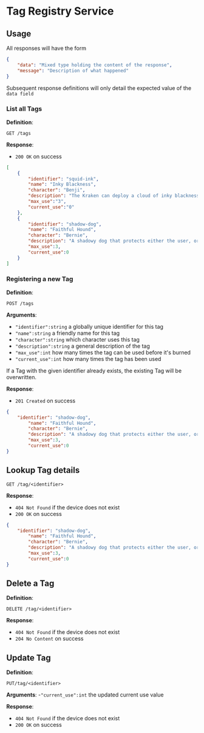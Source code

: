 # Tag Registry Service

## Usage

All responses will have the form

```json
{
    "data": "Mixed type holding the content of the response",
    "message": "Description of what happened"
}
```

Subsequent response definitions will only detail the expected value of the `data field`

### List all Tags

**Definition**:

`GET /tags`

**Response**:

- `200 OK` on success

```json
[
    {
        "identifier": "squid-ink",
        "name": "Inky Blackness",
        "character": "Benji",
        "description": "The Kraken can deploy a cloud of inky blackness that floats in midair",
        "max_use":"3",
        "current_use":"0"
    },
    {
        "identifier": "shadow-dog",
        "name": "Faithful Hound",
        "character": "Bernie",
        "description": "A shadowy dog that protects either the user, or the person the user is focussing on",
        "max_use":3,
        "current_use":0
    }
]
```

### Registering a new Tag

**Definition**:

`POST /tags`

**Arguments**:

- `"identifier":string` a globally unique identifier for this tag
- `"name":string` a friendly name for this tag
- `"character":string` which character uses this tag
- `"description":string` a general description of the tag
- `"max_use":int` how many times the tag can be used before it's burned
- `"current_use":int` how many times the tag has been used

If a Tag with the given identifier already exists, the existing Tag will be overwritten.

**Response**:

- `201 Created` on success

```json
{
    "identifier": "shadow-dog",
        "name": "Faithful Hound",
        "character": "Bernie",
        "description": "A shadowy dog that protects either the user, or the person the user is focussing on",
        "max_use":3,
        "current_use":0
}
```

## Lookup Tag details

`GET /tag/<identifier>`

**Response**:

- `404 Not Found` if the device does not exist
- `200 OK` on success

```json
{
    "identifier": "shadow-dog",
        "name": "Faithful Hound",
        "character": "Bernie",
        "description": "A shadowy dog that protects either the user, or the person the user is focussing on",
        "max_use":3,
        "current_use":0
}
```

## Delete a Tag

**Definition**:

`DELETE /tag/<identifier>`

**Response**:

- `404 Not Found` if the device does not exist
- `204 No Content` on success

## Update Tag

**Definition**:

`PUT/tag/<identifier>`

**Arguments**:
-`"current_use":int` the updated current use value

**Response**:

- `404 Not Found` if the device does not exist
- `200 OK` on success
